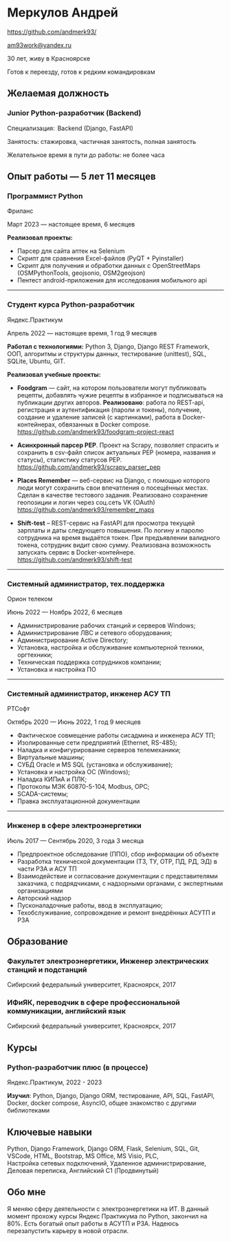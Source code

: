 Меркулов Андрей
=

https://github.com/andmerk93/

am93work@yandex.ru

30 лет, живу в Красноярске

Готов к переезду, готов к редким командировкам

Желаемая должность
---

### Junior Python-разработчик (Backend) 

Специализация:  Backend (Django, FastAPI)

Занятость: стажировка, частичная занятость, полная занятость

Желательное время в пути до работы: не более часа

Опыт работы — 5 лет 11 месяцев
---

### Программист Python
Фриланс

Март 2023 — настоящее время, 6 месяцев

**Реализовал проекты:**
- Парсер для сайта аптек на Selenium
- Скрипт для сравнения Excel-файлов (PyQT + Pyinstaller)
- Скрипт для получения и обработки данных с OpenStreetMaps (OSMPythonTools, geojsonio, OSM2geojson)
- Пентест android-приложения для исследования мобильного api
---
### Студент курса Python-разработчик
Яндекс.Практикум

Апрель 2022 — настоящее время, 1 год 9 месяцев

**Работал с технологиями:**
Python 3, Django, Django REST Framework, ООП, алгоритмы и структуры данных, тестирование (unittest), SQL, SQLite, Ubuntu, GIT. 

**Реализовал учебные проекты:**
- **Foodgram** — сайт, на котором пользователи могут публиковать рецепты, добавлять чужие рецепты в избранное и подписываться на публикации других авторов. 
**Реализовано**: работа по REST-api, регистрация и аутентификация (пароли и токены), получение, создание и удаление записей (с картинками), работа в Docker-контейнерах, обвязанных в Docker compose.
https://github.com/andmerk93/foodgram-project-react

- **Асинхронный парсер PEP**. Проект на Scrapy, позволяет спрасить и сохранить в csv-файл список актуальных PEP (номера, названия и статусы), статистику статусов PEP.
https://github.com/andmerk93/scrapy_parser_pep

- **Places Remember** — веб-сервис на Django, с помощью которого люди могут сохранить свои впечатления о посещённых местах. Сделан в качестве тестового задания.
Реализовано сохранение геопозиции и логин через соц.сеть VK (OAuth)
https://github.com/andmerk93/remember_maps

- **Shift-test** – REST-сервис на FastAPI для просмотра текущей зарплаты и даты следующего повышения. По логину и паролю сотрудника на время выдаётся токен. При предъявлении валидного токена, сотрудник видит свою сумму. Реализована возможность запускать сервис в Docker-контейнере.
https://github.com/andmerk93/shift-test

---
### Системный администратор, тех.поддержка
Орион телеком

Июнь 2022 — Ноябрь 2022, 6 месяцев

- Администрирование рабочих станций и серверов Windows;
- Администрирование ЛВС и сетевого оборудования;
- Администрирование Active Directory;
- Установка, настройка и обслуживание компьютерной техники, оргтехники;
- Техническая поддержка сотрудников компании;
- Установка и настройка ПО

---
### Системный администратор, инженер АСУ ТП
РТСофт

Октябрь 2020 — Июнь 2022, 1 год 9 месяцев

- Фактическое совмещение работы сисадмина и инженера АСУ ТП;
- Изолированные сети предприятий (Ethernet, RS-485);
- Наладка и конфигурирование серверов телемеханики;
- Виртуальные машины;
- СУБД Oracle и MS SQL (установка и обслуживание);
- Установка и настройка ОС (Windows);
- Наладка КИПиА и ПЛК;
- Протоколы МЭК 60870-5-104, Modbus, OPC;
- SCADA-системы;
- Правка эксплуатационной документации

---

### Инженер в сфере электроэнергетики

Июль 2017 — Сентябрь 2020, 3 года 3 месяца

- Предпроектное обследование (ППО), сбор информации об объекте
- Разработка технической документации (ТЗ, ТУ, ОТР, ПД, РД, ЭД) в части РЗА и АСУ ТП    
- Взаимодействие и согласование документации с представителями заказчика, с подрядчиками, с надзорными органами, с экспертными организациями 
- Авторский надзор
- Пусконаладочные работы, ввод в эксплуатацию;
- Техобслуживание, сопровождение и ремонт внедрённых АСУТП и РЗА

Образование
---

### Факультет электроэнергетики, Инженер электрических станций и подстанций
Сибирский федеральный университет, Красноярск, 2017

### ИФиЯК, переводчик в сфере профессиональной коммуникации, английский язык
Сибирский федеральный университет, Красноярск, 2017

Курсы
---

### Python-разработчик плюс (в процессе)
Яндекс.Практикум, 2022 - 2023

**Изучил**: Python, Django, Django ORM, тестирование, API, SQL, FastAPI, Docker, docker compose, AsyncIO, общее знакомство с другими библиотеками

Ключевые навыки
---

Python, Django Framework, Django ORM, Flask, Selenium, SQL, Git, VSCode, HTML, Bootstrap, MS Office, MS Visio, PLC, Настройка сетевых подключений, Удаленное администрирование, Деловая переписка, Английский C1 (Продвинутый)


Обо мне
---

Я меняю сферу деятельности с электроэнергетики на ИТ. В данный момент прохожу курсы Яндекс Практикума по Python, закончил на 80%. Есть богатый опыт работы в АСУТП и РЗА. Надеюсь перезапустить карьеру в новой отрасли.